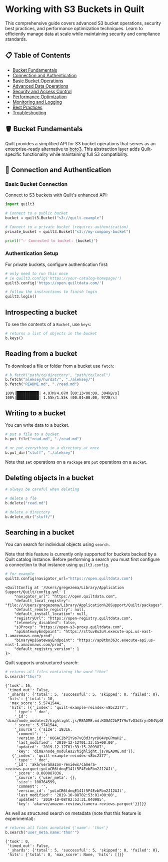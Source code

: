 <!-- markdownlint-disable -->
# Working with S3 Buckets in Quilt

This comprehensive guide covers advanced S3 bucket operations, security best practices, and performance optimization techniques. Learn to efficiently manage data at scale while maintaining security and compliance standards.

## 📋 Table of Contents

- [Bucket Fundamentals](#bucket-fundamentals)
- [Connection and Authentication](#connection-and-authentication)
- [Basic Bucket Operations](#basic-bucket-operations)
- [Advanced Data Operations](#advanced-data-operations)
- [Security and Access Control](#security-and-access-control)
- [Performance Optimization](#performance-optimization)
- [Monitoring and Logging](#monitoring-and-logging)
- [Best Practices](#best-practices)
- [Troubleshooting](#troubleshooting)

## 🪣 Bucket Fundamentals

Quilt provides a simplified API for S3 bucket operations that serves as an enterprise-ready alternative to [boto3](https://boto3.amazonaws.com/v1/documentation/api/latest/index.html). This abstraction layer adds Quilt-specific functionality while maintaining full S3 compatibility.

## 🔐 Connection and Authentication

### Basic Bucket Connection

Connect to S3 buckets with Quilt's enhanced API:

```python
import quilt3

# Connect to a public bucket
bucket = quilt3.Bucket("s3://quilt-example")

# Connect to a private bucket (requires authentication)
private_bucket = quilt3.Bucket("s3://my-company-bucket")

print(f"✅ Connected to bucket: {bucket}")
```

### Authentication Setup

For private buckets, configure authentication first:

<!--pytest.mark.skip-->
```python
# only need to run this once
# ie quilt3.config('https://your-catalog-homepage/')
quilt3.config('https://open.quiltdata.com/')

# follow the instructions to finish login
quilt3.login()
```

## Introspecting a bucket

To see the contents of a `Bucket`, use `keys`:
<!--pytest-codeblocks:cont-->


```python
# returns a list of objects in the bucket
b.keys()
```

## Reading from a bucket

To download a file or folder from a bucket use `fetch`:
<!--pytest-codeblocks:cont-->


```python
# b.fetch("path/to/directory", "path/to/local")
b.fetch("aleksey/hurdat/", "./aleksey/")
b.fetch("README.md", "./read.md")
```

    100%|██████████| 4.07M/4.07M [00:13<00:00, 304kB/s]   
    100%|██████████| 1.55k/1.55k [00:01<00:00, 972B/s]


## Writing to a bucket

You can write data to a bucket.
<!--pytest-codeblocks:cont-->

```python
# put a file to a bucket
b.put_file("read.md", "./read.md")

# or put everything in a directory at once
b.put_dir("stuff", "./aleksey")
```

Note that `set` operations on a `Package` are `put` operations on a `Bucket`.

## Deleting objects in a bucket
<!--pytest-codeblocks:cont-->

```python
# always be careful when deleting

# delete a fle
b.delete("read.md")

# delete a directory
b.delete_dir("stuff/")
```

## Searching in a bucket

You can search for individual objects using `search`.

Note that this feature is currently only supported for buckets backed by a Quilt catalog instance. Before performing a search you must first configure a connection to that instance using `quilt3.config`.
<!--pytest-codeblocks:cont-->


```python
# for example
quilt3.config(navigator_url="https://open.quiltdata.com")
```




    <QuiltConfig at '/Users/gregezema/Library/Application Support/Quilt/config.yml' {
        "navigator_url": "https://open.quiltdata.com",
        "default_local_registry": "file:///Users/gregezema/Library/Application%20Support/Quilt/packages",
        "default_remote_registry": null,
        "default_install_location": null,
        "registryUrl": "https://open-registry.quiltdata.com",
        "telemetry_disabled": false,
        "s3Proxy": "https://open-s3-proxy.quiltdata.com",
        "apiGatewayEndpoint": "https://sttuv8u2u4.execute-api.us-east-1.amazonaws.com/prod",
        "binaryApiGatewayEndpoint": "https://ap8tbn363c.execute-api.us-east-1.amazonaws.com/prod",
        "default_registry_version": 1
    }>



Quilt supports unstructured search:
<!--pytest-codeblocks:cont-->


```python
# returns all files containing the word "thor"
b.search("thor")
```




    {'took': 16,
     'timed_out': False,
     '_shards': {'total': 5, 'successful': 5, 'skipped': 0, 'failed': 0},
     'hits': {'total': 10,
      'max_score': 5.5741544,
      'hits': [{'_index': 'quilt-example-reindex-v8bc2377',
        '_type': '_doc',
        '_id': 'dima/node_modules2/highlight.js/README.md:KOGAC2bPIY9o7vQ3d3ryrD04VpGPmaH2',
        '_score': 5.5741544,
        '_source': {'size': 19316,
         'comment': '',
         'version_id': 'KOGAC2bPIY9o7vQ3d3ryrD04VpGPmaH2',
         'last_modified': '2019-12-12T01:33:15+00:00',
         'updated': '2019-12-12T01:33:15.209387',
         'key': 'dima/node_modules2/highlight.js/README.md'}},
       {'_index': 'quilt-example-reindex-v8bc2377',
        '_type': '_doc',
        '_id': 'akarve/amazon-reviews/camera-reviews.parquet:yoLoCR6tdnqE141f5F4EvbFbn2J12AJt',
        '_score': 0.080087036,
        '_source': {'user_meta': {},
         'size': 100764599,
         'comment': '',
         'version_id': 'yoLoCR6tdnqE141f5F4EvbFbn2J12AJt',
         'last_modified': '2019-10-08T02:53:01+00:00',
         'updated': '2019-10-08T02:53:31.040985',
         'key': 'akarve/amazon-reviews/camera-reviews.parquet'}}]}}



As well as structured search on metadata (note that this feature is experimental):
<!--pytest-codeblocks:cont-->


```python
# returns all files annotated {'name': 'thor'}
b.search("user_meta.name:'thor'")
```




    {'took': 0,
     'timed_out': False,
     '_shards': {'total': 5, 'successful': 5, 'skipped': 0, 'failed': 0},
     'hits': {'total': 0, 'max_score': None, 'hits': []}}


